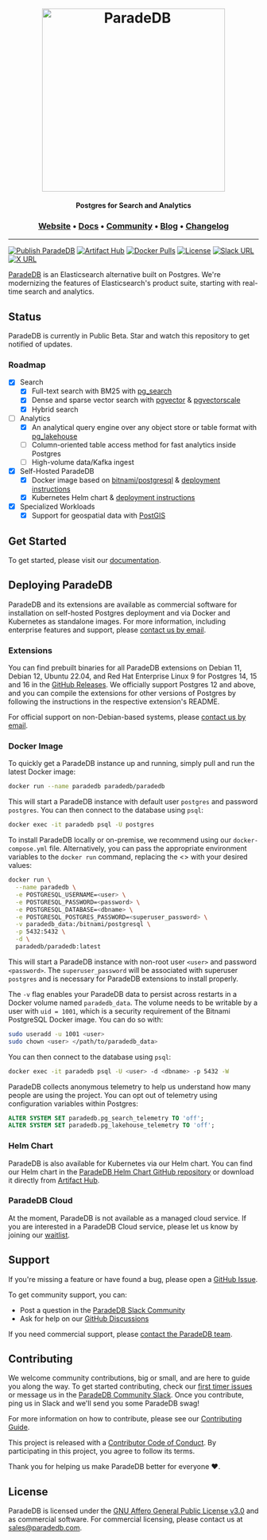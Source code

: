 <h1 align="center">
  <a href="https://paradedb.com"><img src="docs/logo/readme.svg" alt="ParadeDB" width="368px"></a>
<br>
</h1>

<p align="center">
  <b>Postgres for Search and Analytics</b> <br />
</p>

<h3 align="center">
  <a href="https://paradedb.com">Website</a> &bull;
  <a href="https://docs.paradedb.com">Docs</a> &bull;
  <a href="https://join.slack.com/t/paradedbcommunity/shared_invite/zt-2lkzdsetw-OiIgbyFeiibd1DG~6wFgTQ">Community</a> &bull;
  <a href="https://blog.paradedb.com">Blog</a> &bull;
  <a href="https://docs.paradedb.com/changelog/">Changelog</a>
</h3>

---

[![Publish ParadeDB](https://github.com/paradedb/paradedb/actions/workflows/publish-paradedb.yml/badge.svg)](https://github.com/paradedb/paradedb/actions/workflows/publish-paradedb.yml)
[![Artifact Hub](https://img.shields.io/endpoint?url=https://artifacthub.io/badge/repository/paradedb)](https://artifacthub.io/packages/search?repo=paradedb)
[![Docker Pulls](https://img.shields.io/docker/pulls/paradedb/paradedb)](https://hub.docker.com/r/paradedb/paradedb)
[![License](https://img.shields.io/github/license/paradedb/paradedb?color=blue)](https://github.com/paradedb/paradedb?tab=AGPL-3.0-1-ov-file#readme)
[![Slack URL](https://img.shields.io/badge/Join%20Slack-purple?logo=slack&link=https%3A%2F%2Fjoin.slack.com%2Ft%2Fparadedbcommunity%2Fshared_invite%2Fzt-2lkzdsetw-OiIgbyFeiibd1DG~6wFgTQ)](https://join.slack.com/t/paradedbcommunity/shared_invite/zt-2lkzdsetw-OiIgbyFeiibd1DG~6wFgTQ)
[![X URL](https://img.shields.io/twitter/url?url=https%3A%2F%2Ftwitter.com%2Fparadedb&label=Follow%20%40paradedb)](https://x.com/paradedb)

[ParadeDB](https://paradedb.com) is an Elasticsearch alternative built on Postgres. We're modernizing the features of Elasticsearch's product suite, starting with real-time search and analytics.

## Status

ParadeDB is currently in Public Beta. Star and watch this repository to get notified of updates.

### Roadmap

- [x] Search
  - [x] Full-text search with BM25 with [pg_search](https://github.com/paradedb/paradedb/tree/dev/pg_search#overview)
  - [x] Dense and sparse vector search with [pgvector](https://github.com/pgvector/pgvector#pgvector) & [pgvectorscale](https://github.com/timescale/pgvectorscale#pgvectorscale)
  - [x] Hybrid search
- [ ] Analytics
  - [x] An analytical query engine over any object store or table format with [pg_lakehouse](https://github.com/paradedb/paradedb/tree/dev/pg_lakehouse#overview)
  - [ ] Column-oriented table access method for fast analytics inside Postgres
  - [ ] High-volume data/Kafka ingest
- [x] Self-Hosted ParadeDB
  - [x] Docker image based on [bitnami/postgresql](https://hub.docker.com/r/bitnami/postgresql) & [deployment instructions](https://docs.paradedb.com/deploy/aws)
  - [x] Kubernetes Helm chart & [deployment instructions](https://docs.paradedb.com/deploy/helm)
- [x] Specialized Workloads
  - [x] Support for geospatial data with [PostGIS](https://github.com/postgis/postgis)

## Get Started

To get started, please visit our [documentation](https://docs.paradedb.com).

## Deploying ParadeDB

ParadeDB and its extensions are available as commercial software for installation on self-hosted Postgres deployment and via Docker and Kubernetes as standalone images. For more information, including enterprise features and support, please [contact us by email](mailto:sales@paradedb.com).

### Extensions

You can find prebuilt binaries for all ParadeDB extensions on Debian 11, Debian 12, Ubuntu 22.04, and Red Hat Enterprise Linux 9 for Postgres 14, 15 and 16 in the [GitHub Releases](https://github.com/paradedb/paradedb/releases/latest). We officially support Postgres 12 and above, and you can compile the extensions for other versions of Postgres by following the instructions in the respective extension's README.

For official support on non-Debian-based systems, please [contact us by email](mailto:sales@paradedb.com).

### Docker Image

To quickly get a ParadeDB instance up and running, simply pull and run the latest Docker image:

```bash
docker run --name paradedb paradedb/paradedb
```

This will start a ParadeDB instance with default user `postgres` and password `postgres`. You can then connect to the database using `psql`:

```bash
docker exec -it paradedb psql -U postgres
```

To install ParadeDB locally or on-premise, we recommend using our `docker-compose.yml` file. Alternatively, you can pass the appropriate environment variables to the `docker run` command, replacing the <> with your desired values:

```bash
docker run \
  --name paradedb \
  -e POSTGRESQL_USERNAME=<user> \
  -e POSTGRESQL_PASSWORD=<password> \
  -e POSTGRESQL_DATABASE=<dbname> \
  -e POSTGRESQL_POSTGRES_PASSWORD=<superuser_password> \
  -v paradedb_data:/bitnami/postgresql \
  -p 5432:5432 \
  -d \
  paradedb/paradedb:latest
```

This will start a ParadeDB instance with non-root user `<user>` and password `<password>`. The `superuser_password` will be associated with superuser `postgres` and is necessary for ParadeDB extensions to install properly.

The `-v` flag enables your ParadeDB data to persist across restarts in a Docker volume named `paradedb_data`. The volume needs to be writable by a user with `uid = 1001`, which is a security requirement of the Bitnami PostgreSQL Docker image. You can do so with:

```bash
sudo useradd -u 1001 <user>
sudo chown <user> </path/to/paradedb_data>
```

You can then connect to the database using `psql`:

```bash
docker exec -it paradedb psql -U <user> -d <dbname> -p 5432 -W
```

ParadeDB collects anonymous telemetry to help us understand how many people are using the project. You can opt out of telemetry using configuration variables within Postgres:

```sql
ALTER SYSTEM SET paradedb.pg_search_telemetry TO 'off';
ALTER SYSTEM SET paradedb.pg_lakehouse_telemetry TO 'off';
```

### Helm Chart

ParadeDB is also available for Kubernetes via our Helm chart. You can find our Helm chart in the [ParadeDB Helm Chart GitHub repository](https://github.com/paradedb/helm-charts) or download it directly from [Artifact Hub](https://artifacthub.io/packages/helm/paradedb/paradedb).

### ParadeDB Cloud

At the moment, ParadeDB is not available as a managed cloud service. If you are interested in a ParadeDB Cloud service, please let us know by joining our [waitlist](https://form.typeform.com/to/jHkLmIzx).

## Support

If you're missing a feature or have found a bug, please open a
[GitHub Issue](https://github.com/paradedb/paradedb/issues/new/choose).

To get community support, you can:

- Post a question in the [ParadeDB Slack Community](https://join.slack.com/t/paradedbcommunity/shared_invite/zt-2lkzdsetw-OiIgbyFeiibd1DG~6wFgTQ)
- Ask for help on our [GitHub Discussions](https://github.com/paradedb/paradedb/discussions)

If you need commercial support, please [contact the ParadeDB team](mailto:sales@paradedb.com).

## Contributing

We welcome community contributions, big or small, and are here to guide you along
the way. To get started contributing, check our [first timer issues](https://github.com/paradedb/paradedb/labels/good%20first%20issue)
or message us in the [ParadeDB Community Slack](https://join.slack.com/t/paradedbcommunity/shared_invite/zt-2lkzdsetw-OiIgbyFeiibd1DG~6wFgTQ). Once you contribute, ping us in Slack and we'll send you some ParadeDB swag!

For more information on how to contribute, please see our
[Contributing Guide](/CONTRIBUTING.md).

This project is released with a [Contributor Code of Conduct](/CODE_OF_CONDUCT.md).
By participating in this project, you agree to follow its terms.

Thank you for helping us make ParadeDB better for everyone :heart:.

## License

ParadeDB is licensed under the [GNU Affero General Public License v3.0](LICENSE) and as commercial software. For commercial licensing, please contact us at [sales@paradedb.com](mailto:sales@paradedb.com).
